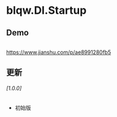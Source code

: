 ﻿# blqw.DI.Startup



## Demo
```cs
```

https://www.jianshu.com/p/ae8991280fb5

## 更新

###### [1.0.0] 
* 初始版
